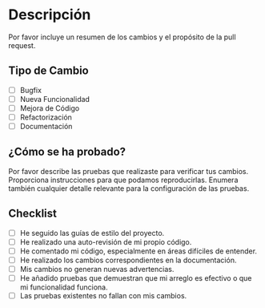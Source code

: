 # Descripción

Por favor incluye un resumen de los cambios y el propósito de la pull request.

## Tipo de Cambio

- [ ] Bugfix
- [ ] Nueva Funcionalidad
- [ ] Mejora de Código
- [ ] Refactorización
- [ ] Documentación

## ¿Cómo se ha probado?

Por favor describe las pruebas que realizaste para verificar tus cambios. Proporciona instrucciones para que podamos reproducirlas. Enumera también cualquier detalle relevante para la configuración de las pruebas.

## Checklist

- [ ] He seguido las guías de estilo del proyecto.
- [ ] He realizado una auto-revisión de mi propio código.
- [ ] He comentado mi código, especialmente en áreas difíciles de entender.
- [ ] He realizado los cambios correspondientes en la documentación.
- [ ] Mis cambios no generan nuevas advertencias.
- [ ] He añadido pruebas que demuestran que mi arreglo es efectivo o que mi funcionalidad funciona.
- [ ] Las pruebas existentes no fallan con mis cambios.
